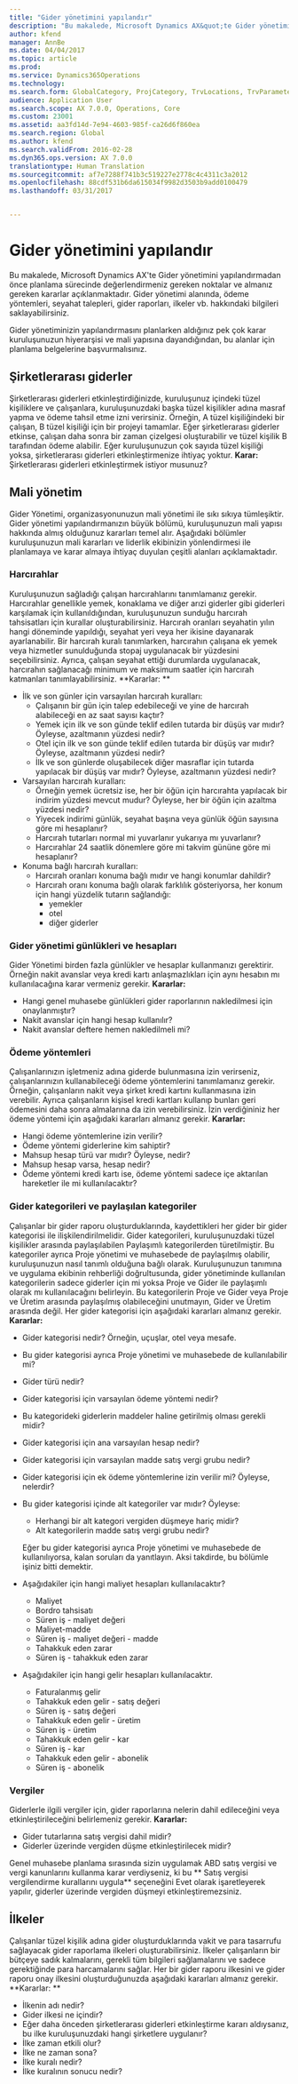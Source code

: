 ```yaml
---
title: "Gider yönetimini yapılandır"
description: "Bu makalede, Microsoft Dynamics AX&quot;te Gider yönetimini yapılandırmadan önce planlama sürecinde değerlendirmeniz gereken noktalar ve almanız gereken kararlar açıklanmaktadır. Gider yönetimi alanında, ödeme yöntemleri, seyahat talepleri, gider raporları, ilkeler vb. hakkındaki bilgileri saklayabilirsiniz."
author: kfend
manager: AnnBe
ms.date: 04/04/2017
ms.topic: article
ms.prod: 
ms.service: Dynamics365Operations
ms.technology: 
ms.search.form: GlobalCategory, ProjCategory, TrvLocations, TrvParameters, TrvPaymethod, TrvPerDiems
audience: Application User
ms.search.scope: AX 7.0.0, Operations, Core
ms.custom: 23001
ms.assetid: aa3fd14d-7e94-4603-985f-ca26d6f860ea
ms.search.region: Global
ms.author: kfend
ms.search.validFrom: 2016-02-28
ms.dyn365.ops.version: AX 7.0.0
translationtype: Human Translation
ms.sourcegitcommit: af7e7288f741b3c519227e2778c4c4311c3a2012
ms.openlocfilehash: 88cdf531b6da615034f9982d3503b9add0100479
ms.lasthandoff: 03/31/2017


---
```


# <a name="configure-expense-management"></a>Gider yönetimini yapılandır

Bu makalede, Microsoft Dynamics AX'te Gider yönetimini yapılandırmadan önce planlama sürecinde değerlendirmeniz gereken noktalar ve almanız gereken kararlar açıklanmaktadır. Gider yönetimi alanında, ödeme yöntemleri, seyahat talepleri, gider raporları, ilkeler vb. hakkındaki bilgileri saklayabilirsiniz. 

Gider yönetiminizin yapılandırmasını planlarken aldığınız pek çok karar kuruluşunuzun hiyerarşisi ve mali yapısına dayandığından, bu alanlar için planlama belgelerine başvurmalısınız.

## <a name="intercompany-expenses"></a>Şirketlerarası giderler
Şirketlerarası giderleri etkinleştirdiğinizde, kuruluşunuz içindeki tüzel kişiliklere ve çalışanlara, kuruluşunuzdaki başka tüzel kişilikler adına masraf yapma ve ödeme tahsil etme izni verirsiniz. Örneğin, A tüzel kişiliğindeki bir çalışan, B tüzel kişiliği için bir projeyi tamamlar. Eğer şirketlerarası giderler etkinse, çalışan daha sonra bir zaman çizelgesi oluşturabilir ve tüzel kişilik B tarafından ödeme alabilir. Eğer kuruluşunuzun çok sayıda tüzel kişiliği yoksa, şirketlerarası giderleri etkinleştirmenize ihtiyaç yoktur. **Karar:** Şirketlerarası giderleri etkinleştirmek istiyor musunuz?

## <a name="financial-management"></a>Mali yönetim
Gider Yönetimi, organizasyonunuzun mali yönetimi ile sıkı sıkıya tümleşiktir. Gider yönetimi yapılandırmanızın büyük bölümü, kuruluşunuzun mali yapısı hakkında almış olduğunuz kararları temel alır. Aşağıdaki bölümler kuruluşunuzun mali kararları ve liderlik ekibinizin yönlendirmesi ile planlamaya ve karar almaya ihtiyaç duyulan çeşitli alanları açıklamaktadır.

### <a name="per-diems"></a>Harcırahlar

Kuruluşunuzun sağladığı çalışan harcırahlarını tanımlamanız gerekir. Harcırahlar genellikle yemek, konaklama ve diğer arızi giderler gibi giderleri karşılamak için kullanıldığından, kuruluşunuzun sunduğu harcırah tahsisatları için kurallar oluşturabilirsiniz. Harcırah oranları seyahatin yılın hangi döneminde yapıldığı, seyahat yeri veya her ikisine dayanarak ayarlanabilir. Bir harcırah kuralı tanımlarken, harcırahın çalışana ek yemek veya hizmetler sunulduğunda stopaj uygulanacak bir yüzdesini seçebilirsiniz. Ayrıca, çalışan seyahat ettiği durumlarda uygulanacak, harcırahın sağlanacağı minimum ve maksimum saatler için harcırah katmanları tanımlayabilirsiniz. **Kararlar: **

-   İlk ve son günler için varsayılan harcırah kuralları:
    -   Çalışanın bir gün için talep edebileceği ve yine de harcırah alabileceği en az saat sayısı kaçtır?
    -   Yemek için ilk ve son günde teklif edilen tutarda bir düşüş var mıdır? Öyleyse, azaltmanın yüzdesi nedir?
    -   Otel için ilk ve son günde teklif edilen tutarda bir düşüş var mıdır? Öyleyse, azaltmanın yüzdesi nedir?
    -   İlk ve son günlerde oluşabilecek diğer masraflar için tutarda yapılacak bir düşüş var mıdır? Öyleyse, azaltmanın yüzdesi nedir?
-   Varsayılan harcırah kuralları:
    -   Örneğin yemek ücretsiz ise, her bir öğün için harcırahta yapılacak bir indirim yüzdesi mevcut mudur? Öyleyse, her bir öğün için azaltma yüzdesi nedir?
    -   Yiyecek indirimi günlük, seyahat başına veya günlük öğün sayısına göre mi hesaplanır?
    -   Harcırah tutarları normal mi yuvarlanır yukarıya mı yuvarlanır?
    -   Harcırahlar 24 saatlik dönemlere göre mi takvim gününe göre mi hesaplanır?
-   Konuma bağlı harcırah kuralları:
    -   Harcırah oranları konuma bağlı mıdır ve hangi konumlar dahildir?
    -   Harcırah oranı konuma bağlı olarak farklılık gösteriyorsa, her konum için hangi yüzdelik tutarın sağlandığı:
        -   yemekler
        -   otel
        -   diğer giderler

### <a name="expense-management-journals-and-accounts"></a>Gider yönetimi günlükleri ve hesapları

Gider Yönetimi birden fazla günlükler ve hesaplar kullanmanızı gerektirir. Örneğin nakit avanslar veya kredi kartı anlaşmazlıkları için aynı hesabın mı kullanılacağına karar vermeniz gerekir. **Kararlar:**

-   Hangi genel muhasebe günlükleri gider raporlarının nakledilmesi için onaylanmıştır?
-   Nakit avanslar için hangi hesap kullanılır?
-   Nakit avanslar deftere hemen nakledilmeli mi?

### <a name="payment-methods"></a>Ödeme yöntemleri

Çalışanlarınızın işletmeniz adına giderde bulunmasına izin verirseniz, çalışanlarınızın kullanabileceği ödeme yöntemlerini tanımlamanız gerekir. Örneğin, çalışanların nakit veya şirket kredi kartını kullanmasına izin verebilir. Ayrıca çalışanların kişisel kredi kartları kullanıp bunları geri ödemesini daha sonra almalarına da izin verebilirsiniz. İzin verdiğininiz her ödeme yöntemi için aşağıdaki kararları almanız gerekir. **Kararlar:**

-   Hangi ödeme yöntemlerine izin verilir?
-   Ödeme yöntemi giderlerine kim sahiptir?
-   Mahsup hesap türü var mıdır? Öyleyse, nedir?
-   Mahsup hesap varsa, hesap nedir?
-   Ödeme yöntemi kredi kartı ise, ödeme yöntemi sadece içe aktarılan hareketler ile mi kullanılacaktır?

### <a name="expense-categories-and-shared-categories"></a>Gider kategorileri ve paylaşılan kategoriler

Çalışanlar bir gider raporu oluşturduklarında, kaydettikleri her gider bir gider kategorisi ile ilişkilendirilmelidir. Gider kategorileri, kuruluşunuzdaki tüzel kişilikler arasında paylaşılabilen Paylaşımlı kategorilerden türetilmiştir. Bu kategoriler ayrıca Proje yönetimi ve muhasebede de paylaşılmış olabilir, kuruluşunuzun nasıl tanımlı olduğuna bağlı olarak. Kuruluşunuzun tanımına ve uygulama ekibinin rehberliği doğrultusunda, gider yönetiminde kullanılan kategorilerin sadece giderler için mi yoksa Proje ve Gider ile paylaşımlı olarak mı kullanılacağını belirleyin. Bu kategorilerin Proje ve Gider veya Proje ve Üretim arasında paylaşılmış olabileceğini unutmayın, Gider ve Üretim arasında değil. Her gider kategorisi için aşağıdaki kararları almanız gerekir. **Kararlar:**

-   Gider kategorisi nedir? Örneğin, uçuşlar, otel veya mesafe.
-   Bu gider kategorisi ayrıca Proje yönetimi ve muhasebede de kullanılabilir mi?
-   Gider türü nedir?
-   Gider kategorisi için varsayılan ödeme yöntemi nedir?
-   Bu kategorideki giderlerin maddeler haline getirilmiş olması gerekli midir?
-   Gider kategorisi için ana varsayılan hesap nedir?
-   Gider kategorisi için varsayılan madde satış vergi grubu nedir?
-   Gider kategorisi için ek ödeme yöntemlerine izin verilir mi? Öyleyse, nelerdir?
-   Bu gider kategorisi içinde alt kategoriler var mıdır? Öyleyse:
    -   Herhangi bir alt kategori vergiden düşmeye hariç midir?
    -   Alt kategorilerin madde satış vergi grubu nedir?

    Eğer bu gider kategorisi ayrıca Proje yönetimi ve muhasebede de kullanılıyorsa, kalan soruları da yanıtlayın. Aksi takdirde, bu bölümle işiniz bitti demektir.
-   Aşağıdakiler için hangi maliyet hesapları kullanılacaktır?
    -   Maliyet
    -   Bordro tahsisatı
    -   Süren iş - maliyet değeri
    -   Maliyet-madde
    -   Süren iş - maliyet değeri - madde
    -   Tahakkuk eden zarar
    -   Süren iş - tahakkuk eden zarar
-   Aşağıdakiler için hangi gelir hesapları kullanılacaktır.
    -   Faturalanmış gelir
    -   Tahakkuk eden gelir - satış değeri
    -   Süren iş - satış değeri
    -   Tahakkuk eden gelir - üretim
    -   Süren iş - üretim
    -   Tahakkuk eden gelir - kar
    -   Süren iş - kar
    -   Tahakkuk eden gelir - abonelik
    -   Süren iş - abonelik

 

### <a name="taxes"></a>Vergiler

Giderlerle ilgili vergiler için, gider raporlarına nelerin dahil edileceğini veya etkinleştirileceğini belirlemeniz gerekir. **Kararlar:**

-   Gider tutarlarına satış vergisi dahil midir?
-   Giderler üzerinde vergiden düşme etkinleştirilecek midir?

Genel muhasebe planlama sırasında sizin uygulamak ABD satış vergisi ve vergi kanunlarını kullanma karar verdiyseniz, ki bu ** Satış vergisi vergilendirme kurallarını uygula** seçeneğini Evet olarak işaretleyerek yapılır, giderler üzerinde vergiden düşmeyi etkinleştiremezsiniz.

## <a name="policies"></a>İlkeler
Çalışanlar tüzel kişilik adına gider oluşturduklarında vakit ve para tasarrufu sağlayacak gider raporlama ilkeleri oluşturabilirsiniz. İlkeler çalışanların bir bütçeye sadık kalmalarını, gerekli tüm bilgileri sağlamalarını ve sadece gerektiğinde para harcamalarını sağlar. Her bir gider raporu ilkesini ve gider raporu onay ilkesini oluşturduğunuzda aşağıdaki kararları almanız gerekir. **Kararlar: **

-   İlkenin adı nedir?
-   Gider ilkesi ne içindir?
-   Eğer daha önceden şirketlerarası giderleri etkinleştirme kararı aldıysanız, bu ilke kuruluşunuzdaki hangi şirketlere uygulanır?
-   İlke zaman etkili olur?
-   İlke ne zaman sona?
-   İlke kuralı nedir?
-   İlke kuralının sonucu nedir?



